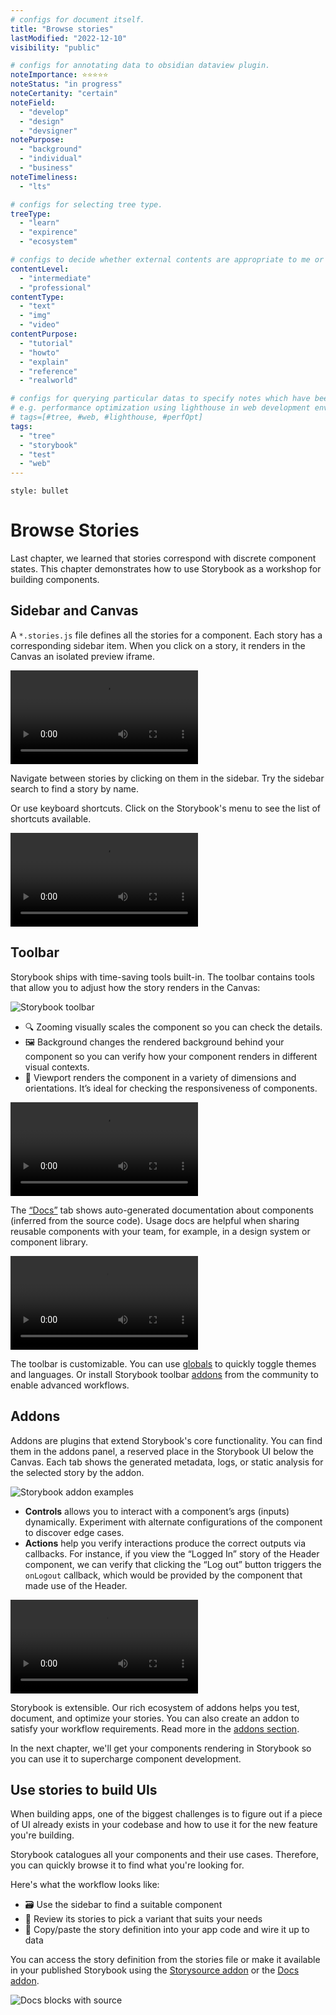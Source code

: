 ```yaml
---
# configs for document itself.
title: "Browse stories"
lastModified: "2022-12-10"
visibility: "public"

# configs for annotating data to obsidian dataview plugin.
noteImportance: ⭐⭐⭐⭐⭐
noteStatus: "in progress"
noteCertanity: "certain"
noteField:
  - "develop"
  - "design"
  - "devsigner"
notePurpose:
  - "background"
  - "individual"
  - "business"
noteTimeliness:
  - "lts"

# configs for selecting tree type.
treeType:
  - "learn"
  - "expirence"
  - "ecosystem"

# configs to decide whether external contents are appropriate to me or not.
contentLevel:
  - "intermediate"
  - "professional"
contentType:
  - "text"
  - "img"
  - "video"
contentPurpose:
  - "tutorial"
  - "howto"
  - "explain"
  - "reference"
  - "realworld"

# configs for querying particular datas to specify notes which have been noted expirences related to particular subject.
# e.g. performance optimization using lighthouse in web development environments:
# tags=[#tree, #web, #lighthouse, #perfOpt]
tags:
  - "tree"
  - "storybook"
  - "test"
  - "web"
---
```

```toc
style: bullet
```
# Browse Stories
Last chapter, we learned that stories correspond with discrete component states. This chapter demonstrates how to use Storybook as a workshop for building components.

## Sidebar and Canvas
A `*.stories.js` file defines all the stories for a component. Each story has a corresponding sidebar item. When you click on a story, it renders in the Canvas an isolated preview iframe.

<video autoplay="" playsinline="" loop="" draggable="true"><source src="https://storybook.js.org//f818682edbbcdf2c04093f633aa36761/example-browse-all-stories-optimized.mp4" type="video/mp4"></video>

Navigate between stories by clicking on them in the sidebar. Try the sidebar search to find a story by name.

Or use keyboard shortcuts. Click on the Storybook's menu to see the list of shortcuts available.

<video autoplay="" playsinline="" loop="" draggable="true"><source src="https://storybook.js.org/b398f68ed8889feed0a52f077510efcf/storybook-keyboard-shortcuts-optimized.mp4" type="video/mp4"></video>

## Toolbar

Storybook ships with time-saving tools built-in. The toolbar contains tools that allow you to adjust how the story renders in the Canvas:

![Storybook toolbar](https://storybook.js.org/d65c247156e3ed2262e63a3a5ec02b82/toolbar.png)

-   🔍 Zooming visually scales the component so you can check the details.
-   🖼 Background changes the rendered background behind your component so you can verify how your component renders in different visual contexts.
-   📱 Viewport renders the component in a variety of dimensions and orientations. It’s ideal for checking the responsiveness of components.

<video autoplay="" playsinline="" loop="" draggable="true"><source src="https://storybook.js.org//8b083907d74e7f2b9a298e5f324cc751/toolbar-walkthrough-optimized.mp4" type="video/mp4"></video>

The [“Docs”](https://storybook.js.org/docs/react/writing-docs/introduction) tab shows auto-generated documentation about components (inferred from the source code). Usage docs are helpful when sharing reusable components with your team, for example, in a design system or component library.

<video autoplay="" playsinline="" loop="" draggable="true"><source src="https://storybook.js.org/07234fedf00ba418879c443de0764c1c/toolbar-docs-tab-optimized.mp4" type="video/mp4"></video>

The toolbar is customizable. You can use [globals](https://storybook.js.org/docs/react/essentials/toolbars-and-globals) to quickly toggle themes and languages. Or install Storybook toolbar [addons](https://storybook.js.org/docs/react/configure/storybook-addons) from the community to enable advanced workflows.

## Addons

Addons are plugins that extend Storybook's core functionality. You can find them in the addons panel, a reserved place in the Storybook UI below the Canvas. Each tab shows the generated metadata, logs, or static analysis for the selected story by the addon.

![Storybook addon examples](https://storybook.js.org/2b879453b03dfe3bf69e7adf6059961a/addons.png)

-   **Controls** allows you to interact with a component’s args (inputs) dynamically. Experiment with alternate configurations of the component to discover edge cases.
-   **Actions** help you verify interactions produce the correct outputs via callbacks. For instance, if you view the “Logged In” story of the Header component, we can verify that clicking the “Log out” button triggers the `onLogout` callback, which would be provided by the component that made use of the Header.

<video autoplay="" playsinline="" loop="" draggable="true"><source src="https://storybook.js.org/946b2f4bdb006e8475d21202d68b9eec/addons-walkthrough-optimized.mp4" type="video/mp4"></video>

Storybook is extensible. Our rich ecosystem of addons helps you test, document, and optimize your stories. You can also create an addon to satisfy your workflow requirements. Read more in the [addons section](https://storybook.js.org/docs/react/addons/introduction).

In the next chapter, we'll get your components rendering in Storybook so you can use it to supercharge component development.

## Use stories to build UIs

When building apps, one of the biggest challenges is to figure out if a piece of UI already exists in your codebase and how to use it for the new feature you're building.

Storybook catalogues all your components and their use cases. Therefore, you can quickly browse it to find what you're looking for.

Here's what the workflow looks like:

-   🗃 Use the sidebar to find a suitable component
-   👀 Review its stories to pick a variant that suits your needs
-   📝 Copy/paste the story definition into your app code and wire it up to data

You can access the story definition from the stories file or make it available in your published Storybook using the [Storysource addon](https://storybook.js.org/addons/@storybook/addon-storysource/) or the [Docs addon](https://storybook.js.org/docs/react/writing-docs/doc-block-source).

![Docs blocks with source](https://storybook.js.org/04a2bd3445a62d187f85df4073468535/docblock-source.png)